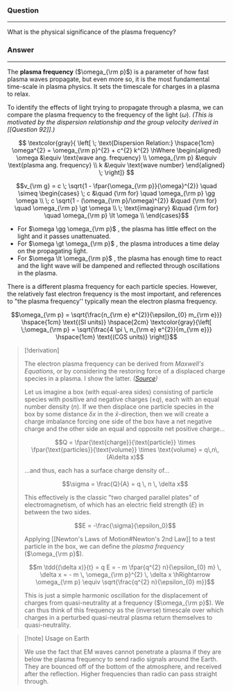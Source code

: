 ### Question
---
What is the physical significance of the plasma frequency?

### Answer
---
The **plasma frequency** ($\omega_{\rm p}$) is a parameter of how fast plasma waves propagate, but even more so, it is the most fundamental time-scale in plasma physics. It sets the timescale for charges in a plasma to relax. 

To identify the effects of light trying to propagate through a plasma, we can compare the plasma frequency to the frequency of the light ($\omega$). *(This is motivated by the dispersion relationship and the group velocity derived in [[Question 92]].)*

$$
\textcolor{gray}{ \left[ \; 
\text{Dispersion Relation:} \hspace{1cm} \omega^{2} = \omega_{\rm p}^{2} + c^{2} k^{2}
\hWhere
\begin{aligned}
	\omega &\equiv \text{wave ang. frequency} \\
	\omega_{\rm p} &\equiv \text{plasma ang. frequency} \\
	k &\equiv \text{wave number}
\end{aligned}
\; \right]}
$$

$$v_{\rm g} = c \; \sqrt{1 - \fpar{\omega_{\rm p}}{\omega}^{2}} \quad \simeq \begin{cases}
	\; c &\quad {\rm for} \quad \omega_{\rm p} \gg \omega \\
	\; c \sqrt{1 - (\omega_{\rm p}/\omega)^{2}} &\quad {\rm for} \quad \omega_{\rm p} \gt \omega \\
	\; \text{imaginary} &\quad {\rm for} \quad \omega_{\rm p} \lt \omega \\
\end{cases}$$

- For $\omega \gg \omega_{\rm p}$ , the plasma has little effect on the light and it passes unattenuated.
- For $\omega \gt \omega_{\rm p}$ , the plasma introduces a time delay on the propagating light. 
- For $\omega \lt \omega_{\rm p}$ , the plasma has enough time to react and the light wave will be dampened and reflected through oscillations in the plasma.

There is a different plasma frequency for each particle species. However, the relatively fast electron frequency is the most important, and references to "the plasma frequency'' typically mean the electron plasma frequency.

$$\omega_{\rm p} = \sqrt{\frac{n_{\rm e} e^{2}}{\epsilon_{0} m_{\rm e}}} \hspace{1cm} \text{(SI units)} \hspace{2cm} \textcolor{gray}{\left[ \;\omega_{\rm p} = \sqrt{\frac{4 \pi \, n_{\rm e} e^{2}}{m_{\rm e}}} \hspace{1cm} \text{(CGS units)} \right]}$$

> [!derivation]
> 
> The electron plasma frequency can be derived from *Maxwell's Equations*, or by considering the restoring force of a displaced charge species in a plasma. I show the latter. *([Source](https://farside.ph.utexas.edu/teaching/plasma/lectures1/node6.html))*
> 
> Let us imagine a box (with equal-area sides) consisting of particle species with positive and negative charges ($\pm q$), each with an equal number density ($n$). If we then displace one particle species in the box by some distance $\delta x$ in the $\hat{x}$-direction, then we will create a charge imbalance forcing one side of the box have a net negative charge and the other side an equal and opposite net positive charge...
> 
> $$Q = \fpar{\text{charge}}{\text{particle}} \times \fpar{\text{particles}}{\text{volume}} \times \text{volume} = q\,n\, (A\delta x)$$
> 
> ...and thus, each has a surface charge density of...
> 
> $$\sigma = \frac{Q}{A} = q \, n \, \delta x$$
> 
> This effectively is the classic "two charged parallel plates" of electromagnetism, of which has an electric field strength ($E$) in between the two sides.
> 
> $$E = -\frac{\sigma}{\epsilon_0}$$
> 
> Applying [[Newton's Laws of Motion#Newton's 2nd Law]] to a test particle in the box, we can define the *plasma frequency* ($\omega_{\rm p}$).
> 
> $$m \tdd{(\delta x)}{t} = q E = - m \fpar{q^{2} n}{\epsilon_{0} m} \, \delta x = - m \, \omega_{\rm p}^{2} \, \delta x \hRightarrow \omega_{\rm p} \equiv \sqrt{\frac{q^{2} n}{\epsilon_{0} m}}$$
> 
> This is just a simple harmonic oscillation for the displacement of charges from quasi-neutrality at a frequency ($\omega_{\rm p}$). We can thus think of this frequency as the (inverse) timescale over which charges in a perturbed quasi-neutral plasma return themselves to quasi-neutrality.


> [!note] Usage on Earth
> 
> We use the fact that EM waves cannot penetrate a plasma if they are below the plasma frequency to send radio signals around the Earth. They are bounced off of the bottom of the atmosphere, and received after the reflection. Higher frequencies than radio can pass straight through.
